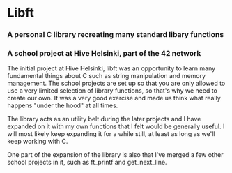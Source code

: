 # Libft
### A personal C library recreating many standard libary functions
### A school project at Hive Helsinki, part of the 42 network

<p>The initial project at Hive Helsinki, libft was an opportunity to learn many fundamental things about C such as string manipulation and memory management.
The school projects are set up so that you are only allowed to use a very limited selection of library functions, so that's why we need to create our own.
It was a very good exercise and made us think what really happens "under the hood" at all times.</p>

<p>The library acts as an utility belt during the later projects and I have expanded on it with my own functions that I felt would be generally useful. I will most likely keep expanding it for a while still, at least as long as we'll keep working with C.</p>

<p>One part of the expansion of the library is also that I've merged a few other school projects in it, such as ft_printf and get_next_line.</p>
